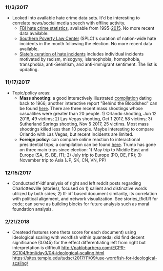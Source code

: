### 11/3/2017
- Looked into available hate crime data sets. It'd be interesting to correlate news/social media speech with offline activity.
  - [FBI hate crime statistics](https://ucr.fbi.gov/hate-crime), available from 1995-[2015](https://ucr.fbi.gov/hate-crime/2015). No more recent data available.
  - [Southern Poverty Law Center](https://www.splcenter.org/hatewatch/2016/12/16/update-1094-bias-related-incidents-month-following-election) (SPLC)'s curation of nation-wide hate incidents in the month following the election. No more recent data available.
  - [Slate's curation of hate incidents](http://www.slate.com/articles/news_and_politics/politics/2016/12/hate_in_america_a_list_of_racism_bigotry_and_abuse_since_the_election.html) includes individual incidents motivated by racism, misogyny, Islamophobia, homophobia, transphobia, anti-Semitism, and anti-immigrant sentiment. The list is updating.
  
### 11/17/2017
- Topic/policy areas:
  - **Mass shooting**: a good interactively illustrated [compilation](https://www.washingtonpost.com/graphics/national/mass-shootings-in-america/) dating back to 1966; another interactive report "Behind the Bloodshed" can be found [here](http://www.gannett-cdn.com/GDContent/mass-killings/index.html#frequency). There are three recent mass shootings whose casualities were greater than 20 people.  1) Orlando shooting, Jun 12 2016, 49 victims; 2) Las Vegas shooting, Oct 1 2017, 58 victims; 3) Sutherland Springs shooting, Nov 5 2017, 25 victims. Most mass shootings killed less than 10 people. Maybe interesting to compare Orlando with Las Vegas; but recent incidents are limited.
  - **Foreign policy**: can compare online reaction to interactional presidential trips; a compilation can be found [here](https://en.wikipedia.org/wiki/List_of_international_presidential_trips_made_by_Donald_Trump). Trump has gone on three main trips since election: 1) May trip to Middle East and Europe (SA, IS, BE, IT); 2) July trip to Europe (PO, DE, FR); 3) November trip to Asia (JP, SK, CN, VN, PP)

### 12/15/2017
- Conducted tf-idf analysis of right and left reddit posts regarding Charlottesville (stories), focused on 1) salient and distinctive words utilized by both sides; 2) tf-idf based document similarity, its correlation with political alignment, and network visualization. See stories_tfidf.R for code; can serve as building blocks for future analysis such as moral foundation analysis.

### 2/21/2018
- Createad features (one theta score for each document) using ideological scaling with wordfish within quanteda; did find decent significance (0.045) for the effect differentiating left from right but interpretation is difficult
http://pablobarbera.com/ECPR-SC104/html/day3/04-ideological-scaling.html
https://sites.temple.edu/tudsc/2017/11/09/use-wordfish-for-ideological-scaling/
